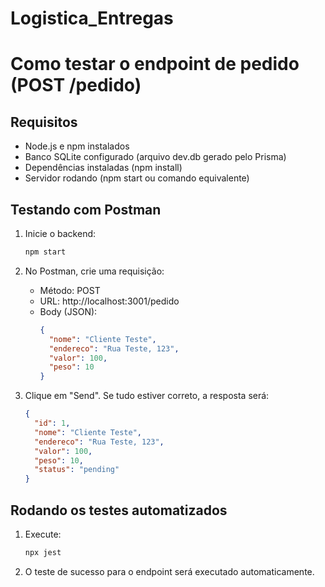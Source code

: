 # Logistica_Entregas

# Como testar o endpoint de pedido (POST /pedido)

## Requisitos
- Node.js e npm instalados
- Banco SQLite configurado (arquivo dev.db gerado pelo Prisma)
- Dependências instaladas (npm install)
- Servidor rodando (npm start ou comando equivalente)

## Testando com Postman

1. Inicie o backend:
   ```bash
   npm start
   ```

2. No Postman, crie uma requisição:
   - Método: POST
   - URL: http://localhost:3001/pedido
   - Body (JSON):
     ```json
     {
       "nome": "Cliente Teste",
       "endereco": "Rua Teste, 123",
       "valor": 100,
       "peso": 10
     }
     ```

3. Clique em "Send". Se tudo estiver correto, a resposta será:
   ```json
   {
     "id": 1,
     "nome": "Cliente Teste",
     "endereco": "Rua Teste, 123",
     "valor": 100,
     "peso": 10,
     "status": "pending"
   }
   ```

## Rodando os testes automatizados

1. Execute:
   ```bash
   npx jest
   ```

2. O teste de sucesso para o endpoint será executado automaticamente.